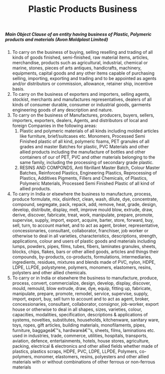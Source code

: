﻿---
title: "Plastic Products Business"
weight: 355
layout: docs
---

##### Main Object Clause of an entity having business of Plastic, Polymeric products and materials (Avon Moldplast Limited)




1. To carry on the business of buying, selling reselling and trading of all kinds of goods finished, semi-finished, raw material items, articles, merchandise, products such as agricultural, industrial, chemical or marine, stones, pieces of arts antiques, handicrafts, machinery, equipments, capital goods and any other items capable of purchasing selling, importing, exporting and trading and to be appointed as agents and/or distributors or commission, allowance, retainer ship, incentive basis.
2. To carry on the business of exporters and importers, selling agents, stockist, merchants and manufactures representatives, dealers of all kinds of consumer durable, consumer or industrial goods, garments engineering goods of any description and nature.
3. To carry on the business of Manufactures, producers, buyers, sellers, importers, exporters, dealers, Agents, and distributors of local and foreign Companies in the following areas:
   1. Plastic and polymeric materials of all kinds including molded articles like furniture, brief/suitcases etc. Monomers, Processed Semi Finished plastic of all kind, polymeric foams, PET granules of all grades and master Batches for plastic, PVC Materials and other allied products including the manufacture of bottles and other containers of our of PET, PVC and other materials belonging to the same family, including the processing of secondary grade plastic.
   2. RESINS AND COMPONDS, Anti fibrillant Master Batch, Colour Master Batches, Reinforced Plastics, Engineering Plastics, Reprocessing of Plastics, Additives Pigments, Fillers and Chemicals, of Plastics, Polymeric Materials, Processed Semi Finished Plastic of all kind of allied products.
4. To carry in India or elsewhere the business to manufacture, process, produce formulate, mix, disinfect, clean, wash, dilute, dye, concentrate, compound, segregate, pack, repack, add, remove, heat, grade, design, develop, distribute, display, melt, improve mould blow, extrude, draw, derive, discover, fabricate, treat, work, manipulate, prepare, promote, supervise, supply, import, export, acquire, barter, store, forward, buy, sell, turn, to account market, and to act as agent, broker, representative, concessionaries, consultant, collaborator, franchiser, job worker or otherwise to deal in all varieties, characteristics, descriptions, strength, applications, colour and users of plastic goods and materials including lumps, powders, pipes, films, tubes, fibers, laminates granules, sheets, blocks, chips, flakes, bars or other allied goods, articles and things their compounds, by-products, co-products, formulations, intermediaries, ingredients, residues, mixtures and blends made of PVC, nylon, HDPE, LDPE, LLPDE, polystyrene, polymers, monomers, elastomers, resins, polysters and other allied chemicals.
5. To carry or in India or elsewhere the business to manufacture, produce, process, convert, commercialize, design, develop, display, discover, mould, remould, blow extrude, draw, dye, equip, fitting up, fabricate, manipulate, prepare, promote, remodel, service, supervise, supply, import, export, buy, sell turn to account and to act as agent, broker, concessionaries, consultant, collaborator, consignor, job-worker, export house or otherwise to deal in all shapes, sizes, varieties, colour, capacities, modalities, specification, descriptions & applications of systems, novelties, substitutes, households, kitchenware, sanitary ware, toys, ropes, gift articles, building materials, monofilaments, pipes, furniture, baggageâ€™s, hardwareâ€™s, sheets, films, laminations etc. used in industries, trade, commerce, utilities, hospitals, transports, aviation, defence, entertainments, hotels, house stores, agriculture, packing, electrical & electronics and other allied fields whether made of plastics, plastics scraps, HDPE, PVC, LDPE, LLPDE, Polymers, co-polymers, monomer, elastomers, resins, polyesters and other allied materials with or without combinations of other ferrous or non-ferrous materials
